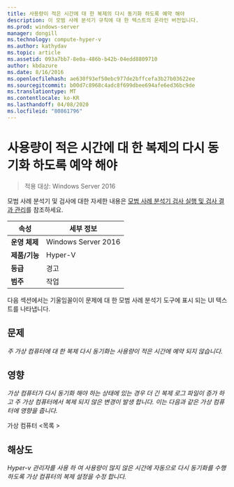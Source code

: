 ```yaml
---
title: 사용량이 적은 시간에 대 한 복제의 다시 동기화 하도록 예약 해야
description: 이 모범 사례 분석기 규칙에 대 한 텍스트의 온라인 버전입니다.
ms.prod: windows-server
manager: dongill
ms.technology: compute-hyper-v
ms.author: kathydav
ms.topic: article
ms.assetid: 093a7bb7-8e0a-486b-b42b-04edd8809710
author: kbdazure
ms.date: 8/16/2016
ms.openlocfilehash: ae630f93ef50ebc977de2bffcefa3b27b03622ee
ms.sourcegitcommit: b00d7c8968c4adc8f699dbee694afe6ed36bc9de
ms.translationtype: MT
ms.contentlocale: ko-KR
ms.lasthandoff: 04/08/2020
ms.locfileid: "80861796"
---
```

# <a name="resynchronization-of-replication-should-be-scheduled-for-off-peak-hours"></a>사용량이 적은 시간에 대 한 복제의 다시 동기화 하도록 예약 해야

>적용 대상: Windows Server 2016

모범 사례 분석기 및 검사에 대한 자세한 내용은 [모범 사례 분석기 검사 실행 및 검사 결과 관리](https://go.microsoft.com/fwlink/p/?LinkID=223177)를 참조하세요.  
  
|속성|세부 정보|  
|-|-|  
|**운영 체제**|Windows Server 2016|  
|**제품/기능**|Hyper-V|  
|**등급**|경고|  
|**범주**|작업|  
  
다음 섹션에서는 기울임꼴이이 문제에 대 한 모범 사례 분석기 도구에 표시 되는 UI 텍스트를 나타냅니다.  
  
## <a name="issue"></a>문제  
*주 가상 컴퓨터에 대 한 복제 다시 동기화는 사용량이 적은 시간에 예약 되지 않습니다.*  
  
## <a name="impact"></a>영향  
*가상 컴퓨터가 다시 동기화 해야 하는 상태에 있는 경우 더 긴 복제 로그 파일이 증가 하 고 주 가상 컴퓨터에서 복제 되지 않은 변경이 발생 합니다. 이는 다음과 같은 가상 컴퓨터에 영향을 줍니다.*  
  
가상 컴퓨터 \<목록 >  
  
## <a name="resolution"></a>해상도  
*Hyper-v 관리자를 사용 하 여 사용량이 많지 않은 시간에 자동으로 다시 동기화를 수행 하도록 가상 컴퓨터의 복제 설정을 수정 합니다.*  
  


